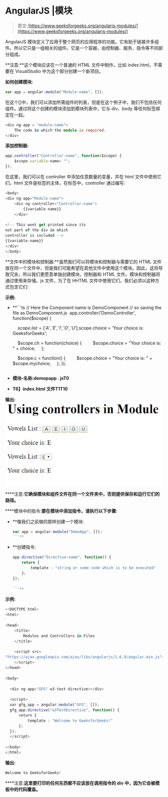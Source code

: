 # AngularJS |模块

> 原文:[https://www.geeksforgeeks.org/angularjs-modules/](https://www.geeksforgeeks.org/angularjs-modules/)

AngularJS 模块定义了应用于整个网页的应用程序的功能。它有助于链接许多组件。所以它只是一组相关的组件。它是一个容器，由控制器、服务、指令等不同部分组成。

**注意:**这个模块应该在一个普通的 HTML 文件中制作，比如 index.html，不需要在 VisualStudio 中为这个部分创建一个新项目。

**如何创建模块:**

```ts
var app = angular.module("Module-name", []);
```

在这个[]中，我们可以添加所需组件的列表，但是在这个例子中，我们不包括任何组件。通过将这个创建的模块添加到模块列表中，它与 div、body 等任何标签绑定在一起。

```ts
<div ng-app = "module-name">
    The code in which the module is required.
</div>
```

**添加控制器:**

```ts
app.controller("Controller-name", function($scope) {
    $scope.variable-name= "";
});
```

在这里，我们可以在 controller 中添加任意数量的变量，并在 html 文件中使用它们，html 文件是标签的主体，在标签中，controller 通过编写:

```ts
<body>
<div ng-app="Module-name">
    <div ng-controller="Controller-name">
        {{variable-name}}
    </div>

<!-- This wont get printed since its
not part of the div in which 
controller is included -->
{{variable-name}}  
</div>
</body>
```

**文件中的模块和控制器:**虽然我们可以将模块和控制器与需要它的 HTML 文件放在同一个文件中，但是我们可能希望在其他文件中使用这个模块。因此，这将导致冗余，所以我们更愿意单独创建模块，控制器和 HTML 文件。模块和控制器将通过使用来存储。js 文件，为了在 HHTML 文件中使用它们，我们必须以这种方式包含它们:

**示例:**

*   **```ts
    // Here the Component name is DemoComponent
    // so saving the file as DemoComponent.js 
    app.controller('DemoController', function($scope) {

        $scope.list = ['A', 'E', 'I', 'O', 'U'];
        $scope.choice = 'Your choice is: GeeksforGeeks';

        $scope.ch = function(choice) {
            $scope.choice = "Your choice is: " + choice;
        };

        $scope.c = function() {
            $scope.choice = "Your choice is: " + $scope.mychoice;
        };
    });
    ```** 
*   **模块-名称:**demopapp . js**T0**
*   **T6】index.html 文件T1T10**

****输出:**
![Controllers](img/5ac18583db48903a82c0a071767b7759.png)**

****注意:**它确保模块和组件文件在同一个文件夹中，否则提供保存和运行它们的路径。**

****模块中的指令:**要在模块中添加指令，请执行以下步骤:**

*   **像我们之前做的那样创建一个模块:

    ```ts
    var app = angular.module("DemoApp", []);
    ```** 
*   **创建指令:

    ```ts
    app.directive("Directive-name", function() {
        return {
            template : "string or some code which is to be executed"
        };
    });

    ```** 

****示例:****

```ts
<!DOCTYPE html>
<html>

<head>
    <title>
        Modules and Controllers in Files
    </title>    

    <script src=
"https://ajax.googleapis.com/ajax/libs/angularjs/1.6.9/angular.min.js">
    </script>
</head> 

<body>

  <div ng-app="GFG" w3-test-directive></div>

  <script>
  var gfg_app = angular.module("GFG", []);
  gfg_app.directive("w3TestDirective", function() {
      return {
          template : "Welcome to GeeksforGeeks!"
      };
  });
  </script>

</body>
</html>
```

****输出:****

```ts
Welcome to GeeksforGeeks!
```

****注意:**这里要打印的任何东西都不应该放在调用指令的 div 中，因为它会被模板中的代码覆盖。**